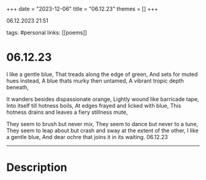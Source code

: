 +++
date = "2023-12-06"
title = "06.12.23"
themes = []
+++

06.12.2023 21:51

tags: #personal
links: [[poems]]

# 06.12.23

I like a gentle blue,
That treads along the edge of green,
And sets for muted hues instead,
A blue thats murky then untamed,
A vibrant tropic depth beneath,

It wanders besides dispassionate orange,
Lightly wound like barricade tape,
Into itself till hotness boils,
At edges frayed and licked with blue,
This hotness drains and leaves a fiery stillness mute,

They seem to brush but never mix,
They seem to dance but never to a tune,
They seem to leap about but crash and sway at the extent of the other,
I like a gentle blue,
And dear ochre that joins it in its waiting.
06.12.23

---

# Description

